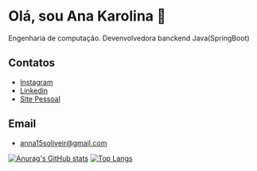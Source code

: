 # Olá, sou Ana Karolina 👋
Engenharia de computação.
Devenvolvedora banckend Java(SpringBoot)

## Contatos

 - [Instagram](https://awesomeopensource.com/project/elangosundar/awesome-README-templates)
 - [Linkedin](https://www.linkedin.com/in/karolina104016/)
 - [Site Pessoal](https://ana-karolina.netlify.app/)

## Email
- anna15soliveir@gmail.com

[![Anurag's GitHub stats](https://github-readme-stats.vercel.app/api?username=santoskarolina&show_icons=true&theme=dracula)](https://github.com/anuraghazra/github-readme-stats)
[![Top Langs](https://github-readme-stats.vercel.app/api/top-langs/?username=santoskarolina)](https://github.com/anuraghazra/github-readme-stats)

